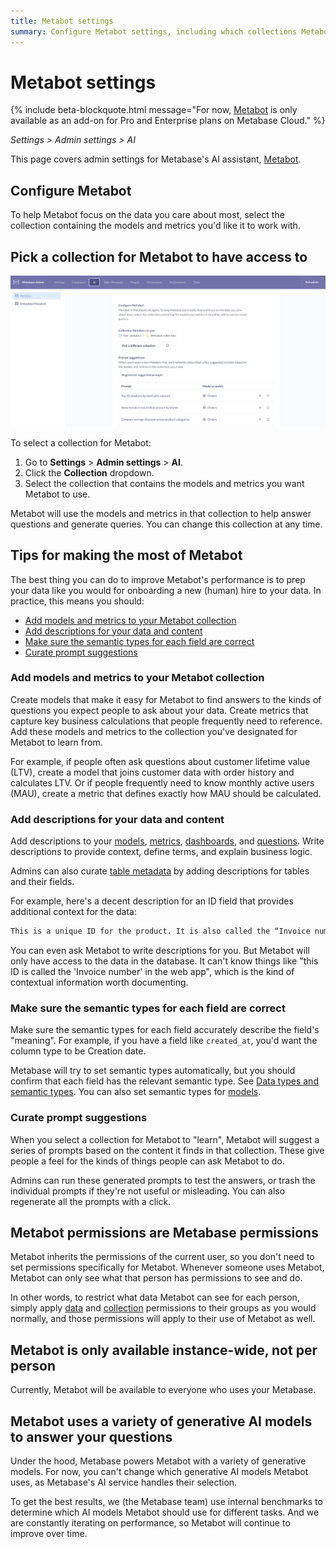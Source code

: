 ```yaml
---
title: Metabot settings
summary: Configure Metabot settings, including which collections Metabot can access, and learn tips for improving Metabot's performance through data modeling and metadata.
---
```


# Metabot settings

{% include beta-blockquote.html
   message="For now, <a href='https://www.metabase.com/features/metabot-ai'>Metabot</a> is only available as an add-on for Pro and Enterprise plans on Metabase Cloud."
%}

_Settings > Admin settings > AI_

This page covers admin settings for Metabase's AI assistant, [Metabot](./metabot.md).

## Configure Metabot

To help Metabot focus on the data you care about most, select the collection containing the models and metrics you'd like it to work with.

## Pick a collection for Metabot to have access to

![Admin settings for AI Metabot](./images/ai-settings.png)

To select a collection for Metabot:

1. Go to **Settings** > **Admin settings** > **AI**.
2. Click the **Collection** dropdown.
3. Select the collection that contains the models and metrics you want Metabot to use.

Metabot will use the models and metrics in that collection to help answer questions and generate queries. You can change this collection at any time.

## Tips for making the most of Metabot

The best thing you can do to improve Metabot's performance is to prep your data like you would for onboarding a new (human) hire to your data. In practice, this means you should:

- [Add models and metrics to your Metabot collection](#add-models-and-metrics-to-your-metabot-collection)
- [Add descriptions for your data and content](#add-descriptions-for-your-data-and-content)
- [Make sure the semantic types for each field are correct](#make-sure-the-semantic-types-for-each-field-are-correct)
- [Curate prompt suggestions](#curate-prompt-suggestions)

### Add models and metrics to your Metabot collection

Create models that make it easy for Metabot to find answers to the kinds of questions you expect people to ask about your data. Create metrics that capture key business calculations that people frequently need to reference. Add these models and metrics to the collection you've designated for Metabot to learn from.

For example, if people often ask questions about customer lifetime value (LTV), create a model that joins customer data with order history and calculates LTV. Or if people frequently need to know monthly active users (MAU), create a metric that defines exactly how MAU should be calculated.

### Add descriptions for your data and content

Add descriptions to your [models](../data-modeling/models.md#add-metadata-to-columns-in-a-model), [metrics](../data-modeling/metrics.md), [dashboards](../dashboards/introduction.md), and [questions](../questions/introduction.md). Write descriptions to provide context, define terms, and explain business logic.

Admins can also curate [table metadata](../data-modeling/metadata-editing.md) by adding descriptions for tables and their fields.

For example, here's a decent description for an ID field that provides additional context for the data:

```txt
This is a unique ID for the product. It is also called the “Invoice number” or “Confirmation number” in customer facing emails and screens.
```

You can even ask Metabot to write descriptions for you. But Metabot will only have access to the data in the database. It can't know things like "this ID is called the 'Invoice number' in the web app", which is the kind of contextual information worth documenting.

### Make sure the semantic types for each field are correct

Make sure the semantic types for each field accurately describe the field's "meaning". For example, if you have a field like `created_at`, you'd want the column type to be Creation date.

Metabase will try to set semantic types automatically, but you should confirm that each field has the relevant semantic type. See [Data types and semantic types](../data-modeling/semantic-types.md). You can also set semantic types for [models](../data-modeling/models.md#add-metadata-to-columns-in-a-model).

### Curate prompt suggestions

When you select a collection for Metabot to "learn", Metabot will suggest a series of prompts based on the content it finds in that collection. These give people a feel for the kinds of things people can ask Metabot to do.

Admins can run these generated prompts to test the answers, or trash the individual prompts if they're not useful or misleading. You can also regenerate all the prompts with a click.

## Metabot permissions are Metabase permissions

Metabot inherits the permissions of the current user, so you don't need to set permissions specifically for Metabot. Whenever someone uses Metabot, Metabot can only see what that person has permissions to see and do.

In other words, to restrict what data Metabot can see for each person, simply apply [data](../permissions/data.md) and [collection](../permissions/collections.md) permissions to their groups as you would normally, and those permissions will apply to their use of Metabot as well.

## Metabot is only available instance-wide, not per person

Currently, Metabot will be available to everyone who uses your Metabase.

## Metabot uses a variety of generative AI models to answer your questions

Under the hood, Metabase powers Metabot with a variety of generative models. For now, you can't change which generative AI models Metabot uses, as Metabase's AI service handles their selection.

To get the best results, we (the Metabase team) use internal benchmarks to determine which AI models Metabot should use for different tasks. And we are constantly iterating on performance, so Metabot will continue to improve over time.
